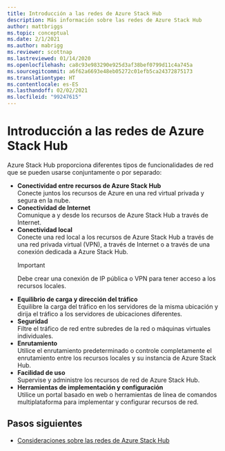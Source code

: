 ```yaml
---
title: Introducción a las redes de Azure Stack Hub
description: Más información sobre las redes de Azure Stack Hub
author: mattbriggs
ms.topic: conceptual
ms.date: 2/1/2021
ms.author: mabrigg
ms.reviewer: scottnap
ms.lastreviewed: 01/14/2020
ms.openlocfilehash: ca8c93e983290e925d3af38bef0799d11c4a745a
ms.sourcegitcommit: a6f62a6693e48eb05272c01efb5ca24372875173
ms.translationtype: HT
ms.contentlocale: es-ES
ms.lasthandoff: 02/02/2021
ms.locfileid: "99247615"
---
```

# <a name="introduction-to-azure-stack-hub-networking"></a>Introducción a las redes de Azure Stack Hub

Azure Stack Hub proporciona diferentes tipos de funcionalidades de red que se pueden usarse conjuntamente o por separado:

- **Conectividad entre recursos de Azure Stack Hub**  
    Conecte juntos los recursos de Azure en una red virtual privada y segura en la nube.
- **Conectividad de Internet**  
    Comunique a y desde los recursos de Azure Stack Hub a través de Internet.
- **Conectividad local**  
    Conecte una red local a los recursos de Azure Stack Hub a través de una red privada virtual (VPN), a través de Internet o a través de una conexión dedicada a Azure Stack Hub. 
    > [!IMPORTANT]
    > Debe crear una conexión de IP pública o VPN para tener acceso a los recursos locales.
- **Equilibrio de carga y dirección del tráfico**  
    Equilibre la carga del tráfico en los servidores de la misma ubicación y dirija el tráfico a los servidores de ubicaciones diferentes.
- **Seguridad**  
    Filtre el tráfico de red entre subredes de la red o máquinas virtuales individuales.
- **Enrutamiento**  
    Utilice el enrutamiento predeterminado o controle completamente el enrutamiento entre los recursos locales y su instancia de Azure Stack Hub.
- **Facilidad de uso**  
    Supervise y administre los recursos de red de Azure Stack Hub.
- **Herramientas de implementación y configuración**  
    Utilice un portal basado en web o herramientas de línea de comandos multiplataforma para implementar y configurar recursos de red.


## <a name="next-steps"></a>Pasos siguientes

* [Consideraciones sobre las redes de Azure Stack Hub](azure-stack-network-differences.md)
